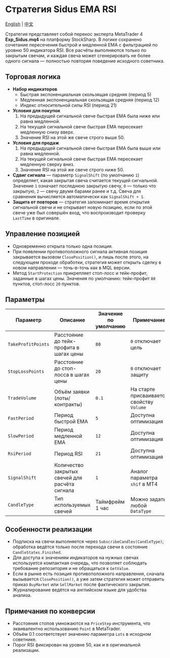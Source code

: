 # Стратегия Sidus EMA RSI
[English](README.md) | [中文](README_cn.md)

Стратегия представляет собой перенос эксперта MetaTrader 4 **Exp_Sidus.mq4** на платформу StockSharp. В логике сохранено
сочетание пересечения быстрой и медленной EMA с фильтрацией по уровню 50 индикатора RSI. Все расчёты выполняются только по
закрытым свечам, и каждая свеча может сгенерировать не более одного сигнала — полностью повторяя поведение исходного советника.

## Торговая логика

- **Набор индикаторов**
  - Быстрая экспоненциальная скользящая средняя (период 5)
  - Медленная экспоненциальная скользящая средняя (период 12)
  - Индекс относительной силы RSI (период 21)
- **Условия для покупок**
  1. На предыдущей сигнальной свече быстрая EMA была ниже или равна медленной.
  2. На текущей сигнальной свече быстрая EMA пересекает медленную снизу вверх.
  3. Значение RSI на этой же свече строго выше 50.
- **Условия для продаж**
  1. На предыдущей сигнальной свече быстрая EMA была выше или равна медленной.
  2. На текущей сигнальной свече быстрая EMA пересекает медленную сверху вниз.
  3. Значение RSI на этой же свече строго ниже 50.
- **Сдвиг сигнала** — параметр `SignalShift` (по умолчанию `1`) определяет, какая закрытая свеча считается текущей сигнальной.
  Значение `1` означает последнюю закрытую свечу, `0` — только что закрытую, `2` — свечу двумя барами ранее и т.д. Свеча для
  сравнения вычисляется автоматически как `SignalShift + 1`.
- **Защита от повторов** — стратегия запоминает время открытия сигнальной свечи и не открывает новую позицию, если по этой свече
  уже был совершён вход, что воспроизводит проверку `LastTime` в оригинале.

## Управление позицией

- Одновременно открыта только одна позиция.
- При появлении противоположного сигнала активная позиция закрывается вызовом `ClosePosition()`, и лишь после этого, на следующем
  проходе обработки, стратегия может открыть сделку в новом направлении — точь-в-точь как в MQL версии.
- Метод `StartProtection` прикрепляет стоп-лосс и тейк-профит, заданные в шагах цены. Значения по умолчанию: тейк-профит `80`
  пунктов, стоп-лосс `20` пунктов.

## Параметры

| Параметр | Описание | Значение по умолчанию | Примечание |
| -------- | -------- | --------------------- | ---------- |
| `TakeProfitPoints` | Расстояние до тейк-профита в шагах цены | `80` | `0` отключает цель |
| `StopLossPoints` | Расстояние до стоп-лосса в шагах цены | `20` | `0` отключает защиту |
| `TradeVolume` | Объём заявки (лоты/контракты) | `0.1` | На старте присваивается свойству `Volume` |
| `FastPeriod` | Период быстрой EMA | `5` | Доступна оптимизация |
| `SlowPeriod` | Период медленной EMA | `12` | Доступна оптимизация |
| `RsiPeriod` | Период RSI | `21` | Доступна оптимизация |
| `SignalShift` | Количество закрытых свечей для расчёта сигнала | `1` | Аналог параметра `shif` в MT4 |
| `CandleType` | Тип используемых свечей | Таймфрейм 1 час | Можно задать любой `DataType` |

## Особенности реализации

- Подписка на свечи выполняется через `SubscribeCandles(CandleType)`; обработка ведётся только после перехода свечи в состояние
  `CandleStates.Finished`.
- Для доступа к значениям индикаторов на нужных свечах используется компактная очередь, что позволяет соблюдать требование
  репозитория и не обращаться к `GetValue`.
- Если в рынке есть позиция противоположного направления, сначала вызывается `ClosePosition()`, а уже затем стратегия может
  отправить приказ `BuyMarket` или `SellMarket` после фактического закрытия.
- Журналирование ведётся на английском языке для удобства анализа.

## Примечания по конверсии

- Расстояния стопов умножаются на `PriceStep` инструмента, что эквивалентно использованию `Point` в MetaTrader.
- Объём 0.1 соответствует значению параметра `Lots` в исходном советнике.
- Порог RSI фиксирован на уровне 50, как и в оригинальной реализации.

